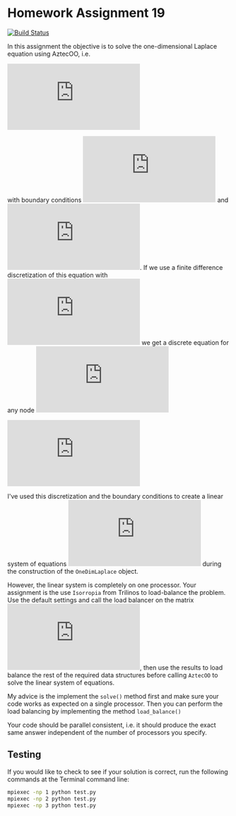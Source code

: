 # Homework Assignment 19

[![Build Status](https://travis-ci.com/PGE383-HPC/assignment19.svg?token=SnMGq692xXXqxzyE6QSj&branch=master)](https://travis-ci.com/PGE383-HPC/assignment19)

In this assignment the objective is to solve the one-dimensional Laplace equation using AztecOO, i.e.

![equation](http://latex.codecogs.com/gif.latex?-%5Cfrac%7B%5Cpartial%5E2%20u%7D%7B%5Cpartial%20x%5E2%7D%20%3D%200)

with boundary conditions ![equation](http://latex.codecogs.com/gif.latex?u%280%29%20%3D%20-1) and ![equation](http://latex.codecogs.com/gif.latex?u%28L%29%20%3D%201).  If we use a finite difference discretization of this equation with ![equation](http://latex.codecogs.com/gif.latex?%5CDelta%20x%20%3D%201) we get a discrete equation for any node ![equation](http://latex.codecogs.com/gif.latex?i) 

![equation](http://latex.codecogs.com/gif.latex?-u%28x_i%20-%201%29%20&plus;%202%20u%28x_i%29%20-%20u%28x_i%20&plus;%201%29%20%3D%200)

I've used this discretization and the boundary conditions to create a linear system of equations ![equation](http://latex.codecogs.com/gif.latex?%5Cmathbf%7BA%7D%20%5Cmathbf%7Bx%20%3D%20b%7D) during the construction of the `OneDimLaplace` object.  

However, the linear system is completely on one processor.  Your assignment is the use `Isorropia` from Trilinos to load-balance the problem.  Use the default settings and call the load balancer on the matrix ![equation](http://latex.codecogs.com/gif.latex?%5Cmathbf%7BA%7D), then use the results to load balance the rest of the required data structures before calling `AztecOO` to solve the linear system of equations.

My advice is the implement the `solve()` method first and make sure your code works as expected on a single processor.  Then you can perform the load balancing by implementing the method `load_balance()`

Your code should be parallel consistent, i.e. it should produce the exact same answer independent of the number of processors you specify.

## Testing

If you would like to check to see if your solution is correct, run the following commands at the Terminal command line:

```bash
mpiexec -np 1 python test.py
mpiexec -np 2 python test.py
mpiexec -np 3 python test.py
```
